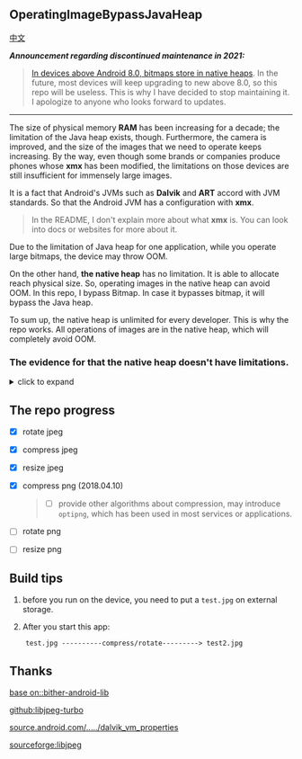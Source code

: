 OperatingImageBypassJavaHeap
------------------
[中文](https://github.com/BruceWind/OperatingImageBypassDalvik/blob/master/README_CN.md)

***Announcement regarding discontinued maintenance in 2021:***
> [In devices above Android 8.0, bitmaps store in native heaps](https://developer.android.com/topic/performance/graphics/manage-memory). 
> In the future, most devices will keep upgrading to new above 8.0, so this repo will be useless. This is why I have decided to stop maintaining it.
> I apologize to anyone who looks forward to updates.
------------------


The size of physical memory **RAM** has been increasing for a decade; the limitation of the Java heap exists, though. Furthermore, the camera is improved, and the size of the images that we need to operate keeps increasing.
By the way, even though some brands or companies produce phones whose **xmx** has been modified, the limitations on those devices are still insufficient for immensely large images. 

It is a fact that Android's JVMs such as **Dalvik** and **ART** accord with JVM standards. So that the Android JVM has a configuration with **xmx**. 
> In the README, I don't explain more about what **xmx** is. You can look into docs or websites for more about it.
 
Due to the limitation of Java heap for one application, while you operate large bitmaps, the device may throw OOM.

On the other hand, **the native heap** has no limitation. It is able to allocate reach physical size.
So, operating images in the native heap can avoid OOM. In this repo, I bypass Bitmap. In case it bypasses bitmap, it will bypass the Java heap.

To sum up, the native heap is unlimited for every developer. This is why the repo works. All operations of images are in the native heap, which will completely avoid OOM. 

### The evidence for that the native heap doesn't have limitations.
<details>
<summary> click to expand</summary>

I have tried to allocate numerous memory in the native heap and don't execute `free`. The allocated memory exceeds 1G, which didn't give rise to OOM.

Below a picture, I run ```adb shell dumpsys meminfo PACKAGENAME ``` to print that memory information.

![](https://github.com/weizongwei5/my_blog_datasave/raw/62e952490c7fc3ef1f478c52985d4686331d17e0/img/native_memory_show.png)

</details>
 
## The repo progress

- [x] rotate  jpeg
- [x] compress jpeg
- [x]  resize jpeg

- [x] compress  png          (2018.04.10)  
    > - [ ] provide other algorithms about compression, may introduce `optipng`, which has been used in most services or applications.
- [ ]  rotate  png
- [ ]  resize png

## Build tips
1. before you run on the device, you need to put a `test.jpg` on external storage.

2. After you start this app: 
```
    test.jpg ----------compress/rotate---------> test2.jpg
```


Thanks
------------------------------
[base on::bither-android-lib](https://github.com/bither/bither-android-lib)

[github:libjpeg-turbo](https://github.com/libjpeg-turbo/libjpeg-turbo)

[source.android.com/...../dalvik_vm_properties](https://source.android.com/devices/tech/dalvik/configure?hl=zh-cn#dalvik_vm_properties)

[sourceforge:libjpeg](http://libjpeg.sourceforge.net/)

